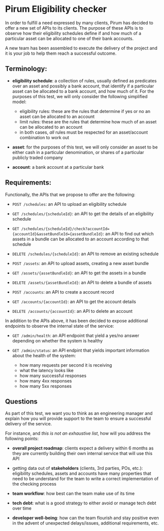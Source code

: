 
# Pirum Eligibility checker

In order to fulfill a need expressed by many clients, Pirum has decided to offer a new set of APIs to its clients. The purpose of these APIs is to observe how their eligibility schedules define if and how much of a particular asset can be allocated to one of their bank accounts.

A new team has been assembled to execute the delivery of the project and it is your job to help them reach a successful outcome.

## Terminology:

* **eligibility schedule**: a collection of rules, usually defined as predicates over an asset and possibly a bank account, that identify if a particular asset can be allocated to a bank account, and how much of it. For the purposes of this test, we will only consider the following simplified model:

  - eligibility rules: these are the rules that determine if yes or no an asset can be allocated to an account
  - limit rules: these are the rules that determine how much of an asset can be allocated to an account
  - in both cases, *all* rules must be respected for an asset/account combination to work out

* **asset**: for the purposes of this test, we will only consider an asset to be either cash in a particular denomination, or shares of a particular publicly traded company

* **account**: a bank account at a particular bank

## Requirements:

Functionally, the APIs that we propose to offer are the following:

* `POST /schedules`: an API to upload an eligibility schedule

* `GET /schedules/{scheduleId}`: an API to get the details of an eligibility schedule

* `GET /schedules/{scheduleId}/check?accountId={accountId}&assetBundleId={assetBundleId}`: an API to find out which assets in a bundle can be allocated to an account according to that schedule

* `DELETE /schedules/{scheduleId}`: an API to remove an existing schedule

* `POST /assets`: an API to upload assets, creating a new asset bundle

* `GET /assets/{assetBundleId}`: an API to get the assets in a bundle

* `DELETE /assets/{assetBundleId}`: an API to delete a bundle of assets

* `POST /accounts`: an API to create a account record

* `GET /accounts/{accountId}`: an API to get the account details

* `DELETE /accounts/{accountId}`: an API to delete an account

In addition to the APIs above, it has been decided to expose additional endpoints to observe the internal state of the service:

* `GET /admin/health`: an API endpoint that yield a yes/no answer depending on whether the system is healthy

* `GET /admin/status`: an API endpint that yields important information about the health of the system:

  * how many requests per second it is receiving
  * what the latency looks like
  * how many successful responses
  * how many 4xx responses
  * how many 5xx responses

## Questions

As part of this test, we want you to think as an engineering manager and explain how you will provide support to the team to ensure a successful delivery of the service.

For instance, and _this is not an exhaustive list_, how will you address the following points:

* **overall project roadmap**: clients expect a delivery within 6 months as they are currently building their own internal service that will use this API

* getting data out of **stakeholders** (clients, 3rd parties, POs, etc.): eligibility schedules, assets and accounts have many properties that need to be understand for the team to write a correct implementation of the checking process

* **team workflow**: how best can the team make use of its time

* **tech debt**: what is a good strategy to either avoid or manage tech debt over time

* **developer well-being**: how can the team flourish and stay positive even in the advent of unexpected delays/issues, additional requirements, etc.
